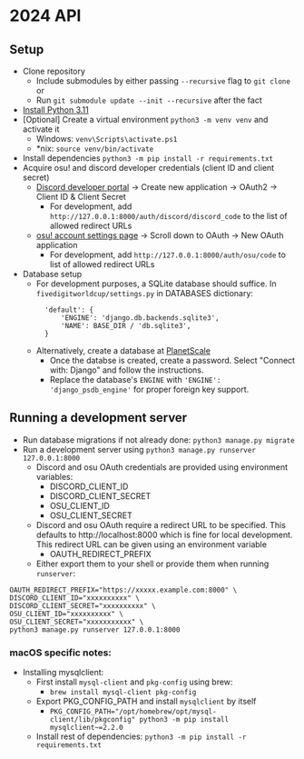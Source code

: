 # 2024 API

## Setup
- Clone repository
  - Include submodules by either passing `--recursive` flag to `git clone` or
  - Run `git submodule update --init --recursive` after the fact
- [Install Python 3.11](https://www.python.org/downloads/)
- [Optional] Create a virtual environment `python3 -m venv venv` and activate it
  - Windows: `venv\Scripts\activate.ps1`
  - *nix: `source venv/bin/activate`
- Install dependencies `python3 -m pip install -r requirements.txt`
- Acquire osu! and discord developer credentials (client ID and client secret)
  - [Discord developer portal](https://discord.com/developers/applications) -> Create new application -> OAuth2 -> Client ID & Client Secret
    - For development, add `http://127.0.0.1:8000/auth/discord/discord_code` to the list of allowed redirect URLs
  - [osu! account settings page](https://osu.ppy.sh/home/account/edit) -> Scroll down to OAuth -> New OAuth application
    - For development, add `http://127.0.0.1:8000/auth/osu/code` to list of allowed redirect URLs
- Database setup
  - For development purposes, a SQLite database should suffice. In `fivedigitworldcup/settings.py` in DATABASES dictionary:
    ```
      'default': {
          'ENGINE': 'django.db.backends.sqlite3',
          'NAME': BASE_DIR / 'db.sqlite3',
      }
      ```
  - Alternatively, create a database at [PlanetScale](https://app.planetscale.com)
    - Once the databse is created, create a password. Select "Connect with: Django" and follow the instructions.
    - Replace the database's `ENGINE` with `'ENGINE': 'django_psdb_engine'` for proper foreign key support.

## Running a development server
- Run database migrations if not already done: `python3 manage.py migrate`
- Run a development server using `python3 manage.py runserver 127.0.0.1:8000`
  - Discord and osu OAuth credentials are provided using environment variables:
    - DISCORD_CLIENT_ID
    - DISCORD_CLIENT_SECRET
    - OSU_CLIENT_ID
    - OSU_CLIENT_SECRET
  - Discord and osu OAuth require a redirect URL to be specified. This defaults to http://localhost:8000 which is fine for local development. This redirect URL can be given using an environment variable
    - OAUTH_REDIRECT_PREFIX
  - Either export them to your shell or provide them when running `runserver`:
```
OAUTH_REDIRECT_PREFIX="https://xxxxx.example.com:8000" \
DISCORD_CLIENT_ID="xxxxxxxxxx" \
DISCORD_CLIENT_SECRET="xxxxxxxxxx" \
OSU_CLIENT_ID="xxxxxxxxxx" \
OSU_CLIENT_SECRET="xxxxxxxxxxx" \
python3 manage.py runserver 127.0.0.1:8000
```

### macOS specific notes:
- Installing mysqlclient:
  - First install `mysql-client` and `pkg-config` using brew: 
    - ```brew install mysql-client pkg-config```
  - Export PKG_CONFIG_PATH and install `mysqlclient` by itself
    - ```PKG_CONFIG_PATH="/opt/homebrew/opt/mysql-client/lib/pkgconfig" python3 -m pip install mysqlclient~=2.2.0```
  - Install rest of dependencies: `python3 -m pip install -r requirements.txt`
